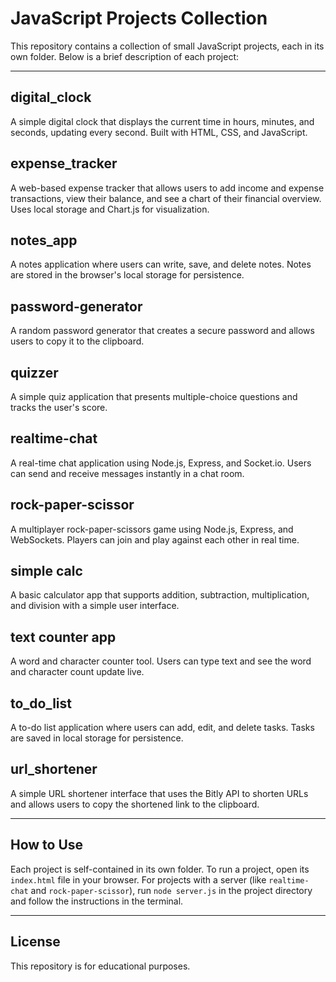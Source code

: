 # JavaScript Projects Collection

This repository contains a collection of small JavaScript projects, each in its own folder. Below is a brief description of each project:

---

## digital_clock
A simple digital clock that displays the current time in hours, minutes, and seconds, updating every second. Built with HTML, CSS, and JavaScript.

## expense_tracker
A web-based expense tracker that allows users to add income and expense transactions, view their balance, and see a chart of their financial overview. Uses local storage and Chart.js for visualization.

## notes_app
A notes application where users can write, save, and delete notes. Notes are stored in the browser's local storage for persistence.

## password-generator
A random password generator that creates a secure password and allows users to copy it to the clipboard.

## quizzer
A simple quiz application that presents multiple-choice questions and tracks the user's score.

## realtime-chat
A real-time chat application using Node.js, Express, and Socket.io. Users can send and receive messages instantly in a chat room.

## rock-paper-scissor
A multiplayer rock-paper-scissors game using Node.js, Express, and WebSockets. Players can join and play against each other in real time.

## simple calc
A basic calculator app that supports addition, subtraction, multiplication, and division with a simple user interface.

## text counter app
A word and character counter tool. Users can type text and see the word and character count update live.

## to_do_list
A to-do list application where users can add, edit, and delete tasks. Tasks are saved in local storage for persistence.

## url_shortener
A simple URL shortener interface that uses the Bitly API to shorten URLs and allows users to copy the shortened link to the clipboard.

---

## How to Use
Each project is self-contained in its own folder. To run a project, open its `index.html` file in your browser. For projects with a server (like `realtime-chat` and `rock-paper-scissor`), run `node server.js` in the project directory and follow the instructions in the terminal.

---

## License
This repository is for educational purposes. 